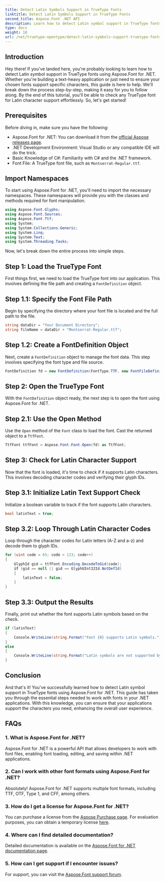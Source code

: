```yaml
---
title: Detect Latin Symbols Support in TrueType Fonts
linktitle: Detect Latin Symbols Support in TrueType Fonts
second_title: Aspose.Font .NET API
description: Learn how to detect Latin symbol support in TrueType fonts using Aspose.Font for .NET with our detailed guide. Perfect for developers working with fonts in .NET.
type: docs
weight: 10
url: /net/truetype-opentype/detect-latin-symbols-support-truetype-fonts/
---
```

## Introduction
Hey there! If you've landed here, you're probably looking to learn how to detect Latin symbol support in TrueType fonts using Aspose.Font for .NET. Whether you're building a text-heavy application or just need to ensure your chosen fonts support specific characters, this guide is here to help. We'll break down the process step-by-step, making it easy for you to follow along. By the end of this tutorial, you'll be able to check any TrueType font for Latin character support effortlessly. So, let's get started!
## Prerequisites
Before diving in, make sure you have the following:
- Aspose.Font for .NET: You can download it from the [official Aspose releases page](https://releases.aspose.com/font/net/).
- .NET Development Environment: Visual Studio or any compatible IDE will do the trick.
- Basic Knowledge of C#: Familiarity with C# and the .NET framework.
- Font File: A TrueType font file, such as `Montserrat-Regular.ttf`.
## Import Namespaces
To start using Aspose.Font for .NET, you'll need to import the necessary namespaces. These namespaces will provide you with the classes and methods required for font manipulation.
```csharp
using Aspose.Font.Glyphs;
using Aspose.Font.Sources;
using Aspose.Font.Ttf;
using System;
using System.Collections.Generic;
using System.Linq;
using System.Text;
using System.Threading.Tasks;
```
Now, let's break down the entire process into simple steps.
## Step 1: Load the TrueType Font
First things first, we need to load the TrueType font into our application. This involves defining the file path and creating a `FontDefinition` object.
## Step 1.1: Specify the Font File Path
Begin by specifying the directory where your font file is located and the full path to the file.
```csharp
string dataDir = "Your Document Directory";
string fileName = dataDir + "Montserrat-Regular.ttf";
```
## Step 1.2: Create a FontDefinition Object
Next, create a `FontDefinition` object to manage the font data. This step involves specifying the font type and file source.
```csharp
FontDefinition fd = new FontDefinition(FontType.TTF, new FontFileDefinition("ttf", new FileSystemStreamSource(fileName)));
```
## Step 2: Open the TrueType Font
With the `FontDefinition` object ready, the next step is to open the font using Aspose.Font for .NET.
## Step 2.1: Use the Open Method
Use the `Open` method of the `Font` class to load the font. Cast the returned object to a `TtfFont`.
```csharp
TtfFont ttfFont = Aspose.Font.Font.Open(fd) as TtfFont;
```
## Step 3: Check for Latin Character Support
Now that the font is loaded, it's time to check if it supports Latin characters. This involves decoding character codes and verifying their glyph IDs.
## Step 3.1: Initialize Latin Text Support Check
Initialize a boolean variable to track if the font supports Latin characters.
```csharp
bool latinText = true;
```
## Step 3.2: Loop Through Latin Character Codes
Loop through the character codes for Latin letters (A-Z and a-z) and decode them to glyph IDs.
```csharp
for (uint code = 65; code < 123; code++)
{
    GlyphId gid = ttfFont.Encoding.DecodeToGid(code);
    if (gid == null || gid == GlyphUInt32Id.NotDefId)
    {
        latinText = false;
    }
}
```
## Step 3.3: Output the Results
Finally, print out whether the font supports Latin symbols based on the check.
```csharp
if (latinText)
{
    Console.WriteLine(string.Format("Font {0} supports Latin symbols.", ttfFont.FontName));
}
else
{
    Console.WriteLine(string.Format("Latin symbols are not supported by font {0}.", ttfFont.FontName));
}
```
## Conclusion
And that's it! You've successfully learned how to detect Latin symbol support in TrueType fonts using Aspose.Font for .NET. This guide has taken you through the essential steps needed to work with fonts in your .NET applications. With this knowledge, you can ensure that your applications support the characters you need, enhancing the overall user experience.
## FAQs
### 1. What is Aspose.Font for .NET?
Aspose.Font for .NET is a powerful API that allows developers to work with font files, enabling font loading, editing, and saving within .NET applications.
### 2. Can I work with other font formats using Aspose.Font for .NET?
Absolutely! Aspose.Font for .NET supports multiple font formats, including TTF, OTF, Type 1, and CFF, among others.
### 3. How do I get a license for Aspose.Font for .NET?
You can purchase a license from the [Aspose Purchase page](https://purchase.aspose.com/buy). For evaluation purposes, you can obtain a temporary license [here](https://purchase.aspose.com/temporary-license/).
### 4. Where can I find detailed documentation?
Detailed documentation is available on the [Aspose.Font for .NET documentation page](https://reference.aspose.com/font/net/).
### 5. How can I get support if I encounter issues?
For support, you can visit the [Aspose.Font support forum](https://forum.aspose.com/c/font/41).
